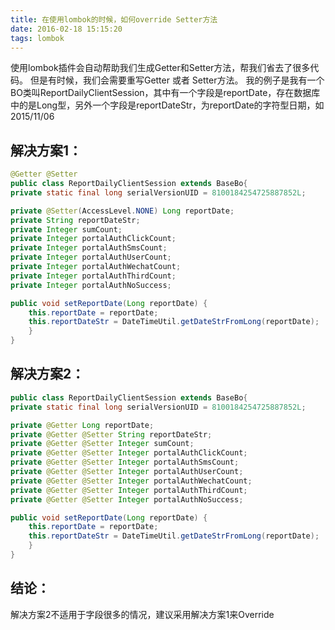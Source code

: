 ```yaml
---
title: 在使用lombok的时候，如何override Setter方法
date: 2016-02-18 15:15:20
tags: lombok
---
```


使用lombok插件会自动帮助我们生成Getter和Setter方法，帮我们省去了很多代码。
但是有时候，我们会需要重写Getter 或者 Setter方法。
我的例子是我有一个BO类叫ReportDailyClientSession，其中有一个字段是reportDate，存在数据库中的是Long型，另外一个字段是reportDateStr，为reportDate的字符型日期，如2015/11/06

## 解决方案1：

``` java
@Getter @Setter
public class ReportDailyClientSession extends BaseBo{
private static final long serialVersionUID = 8100184254725887852L;

private @Setter(AccessLevel.NONE) Long reportDate;
private String reportDateStr;
private Integer sumCount;
private Integer portalAuthClickCount;
private Integer portalAuthSmsCount;
private Integer portalAuthUserCount;
private Integer portalAuthWechatCount;
private Integer portalAuthThirdCount;
private Integer portalAuthNoSuccess;

public void setReportDate(Long reportDate) {
	this.reportDate = reportDate;
	this.reportDateStr = DateTimeUtil.getDateStrFromLong(reportDate);
	}
}
```

## 解决方案2：

``` java
public class ReportDailyClientSession extends BaseBo{
private static final long serialVersionUID = 8100184254725887852L;

private @Getter Long reportDate;
private @Getter @Setter String reportDateStr;
private @Getter @Setter Integer sumCount;
private @Getter @Setter Integer portalAuthClickCount;
private @Getter @Setter Integer portalAuthSmsCount;
private @Getter @Setter Integer portalAuthUserCount;
private @Getter @Setter Integer portalAuthWechatCount;
private @Getter @Setter Integer portalAuthThirdCount;
private @Getter @Setter Integer portalAuthNoSuccess;

public void setReportDate(Long reportDate) {
	this.reportDate = reportDate;
	this.reportDateStr = DateTimeUtil.getDateStrFromLong(reportDate);
	}
}
```

## 结论：
解决方案2不适用于字段很多的情况，建议采用解决方案1来Override
